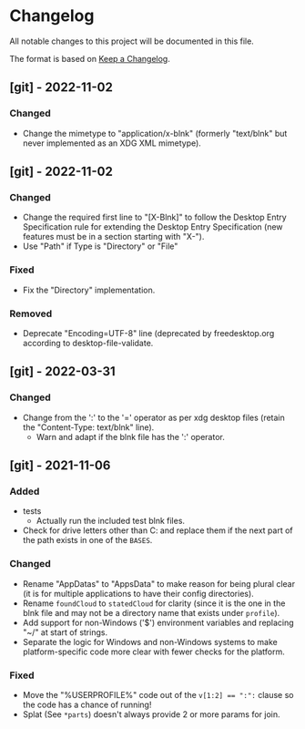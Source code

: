 # Changelog
All notable changes to this project will be documented in this file.

The format is based on [Keep a Changelog](https://keepachangelog.com/en/1.0.0/).


## [git] - 2022-11-02
### Changed
- Change the mimetype to "application/x-blnk" (formerly "text/blnk" but never implemented as an XDG XML mimetype).

## [git] - 2022-11-02
### Changed
- Change the required first line to "[X-Blnk]" to follow the Desktop
  Entry Specification rule for extending the Desktop Entry
  Specification (new features must be in a section starting with "X-").
- Use "Path" if Type is "Directory" or "File"

### Fixed
- Fix the "Directory" implementation.

### Removed
- Deprecate "Encoding=UTF-8" line (deprecated by freedesktop.org
  according to desktop-file-validate.


## [git] - 2022-03-31
### Changed
- Change from the ':' to the '=' operator as per xdg desktop files (retain the "Content-Type: text/blnk" line).
  - Warn and adapt if the blnk file has the ':' operator.


## [git] - 2021-11-06
### Added
- tests
  - Actually run the included test blnk files.
- Check for drive letters other than C: and replace them if the next part of the path exists in one of the `BASES`.

### Changed
- Rename "AppDatas" to "AppsData" to make reason for being plural clear (it is for multiple applications to have their config directories).
- Rename `foundCloud` to `statedCloud` for clarity (since it is the one in the blnk file and may not be a directory name that exists under `profile`).
- Add support for non-Windows ('$') environment variables and replacing "~/" at start of strings.
- Separate the logic for Windows and non-Windows systems to make platform-specific code more clear with fewer checks for the platform.

### Fixed
- Move the "%USERPROFILE%" code out of the `v[1:2] == ":":` clause so the code has a chance of running!
- Splat (See `*parts`) doesn't always provide 2 or more params for join.
